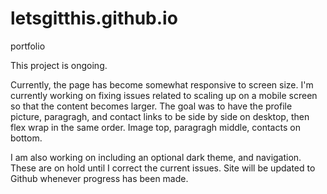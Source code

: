 # letsgitthis.github.io
portfolio

This project is ongoing.

Currently, the page has become somewhat responsive to screen size. I'm currently working on fixing issues related 
to scaling up on a mobile screen so that the content becomes larger. The goal was to have the profile picture, paragragh, and contact links to be side by side on desktop, then flex wrap in the same order. Image top, paragragh middle, contacts on bottom.

I am also working on including an optional dark theme, and navigation. These are on hold until I correct the current issues.
Site will be updated to Github whenever progress has been made.

